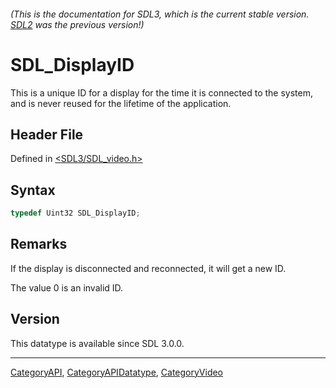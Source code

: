 ###### (This is the documentation for SDL3, which is the current stable version. [SDL2](https://wiki.libsdl.org/SDL2/) was the previous version!)
# SDL_DisplayID

This is a unique ID for a display for the time it is connected to the system, and is never reused for the lifetime of the application.

## Header File

Defined in [<SDL3/SDL_video.h>](https://github.com/libsdl-org/SDL/blob/main/include/SDL3/SDL_video.h)

## Syntax

```c
typedef Uint32 SDL_DisplayID;
```

## Remarks

If the display is disconnected and reconnected, it will get a new ID.

The value 0 is an invalid ID.

## Version

This datatype is available since SDL 3.0.0.

----
[CategoryAPI](CategoryAPI), [CategoryAPIDatatype](CategoryAPIDatatype), [CategoryVideo](CategoryVideo)

